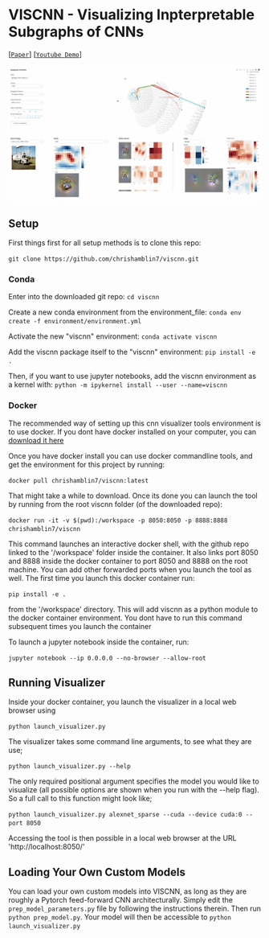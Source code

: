 # VISCNN - Visualizing Inpterpretable Subgraphs of CNNs

<!---
https://user-images.githubusercontent.com/13317792/119274860-08d24b00-bbe0-11eb-8dad-e12c5a8f638d.mp4
[![VISCNN VSS2021](https://img.youtube.com/vi/_67kk1lmWXI/0.jpg)](https://www.youtube.com/watch?v=_67kk1lmWXI)
-->
[[`Paper`](http://chrishamblin.xyz/writing/plai_final.pdf)] [[`Youtube Demo`](https://www.youtube.com/watch?v=_67kk1lmWXI)]

![Alt Text](.github/viscnn_youtube_thumb.jpg)



## Setup

First things first for all setup methods is to clone this repo:

`git clone https://github.com/chrishamblin7/viscnn.git`

### Conda

Enter into the downloaded git repo: `cd viscnn`

Create a new conda environment from the environment_file: `conda env create -f environment/environment.yml`

Activate the new "viscnn" environment: `conda activate viscnn`

Add the viscnn package itself to the "viscnn" environment: `pip install -e .`

Then, if you want to use jupyter notebooks, add the viscnn environment as a kernel with: `python -m ipykernel install --user --name=viscnn`

### Docker
The recommended way of setting up this cnn visualizer tools environment is to use docker. If you dont have docker installed on your computer, you can [download it here](https://docs.docker.com/get-docker/)

Once you have docker install you can use docker commandline tools, and get the environment for this project by running:

`docker pull chrishamblin7/viscnn:latest`

That might take a while to download. Once its done you can launch the tool by running from the root viscnn folder (of the downloaded repo):

`docker run -it -v $(pwd):/workspace -p 8050:8050 -p 8888:8888 chrishamblin7/viscnn`

This command launches an interactive docker shell, with the github repo linked to the '/workspace' folder inside the container. It also links port 8050 and 8888 inside the docker container to port 8050 and 8888 on the root machine. You can add other forwarded ports when you launch the tool as well. The first time you launch this docker container run:

`pip install -e .`

from the '/workspace' directory. This will add viscnn as a python module to the docker container environment. You dont have to run this command subsequent times you launch the container

To launch a jupyter notebook inside the container, run:

`jupyter notebook --ip 0.0.0.0 --no-browser --allow-root`

## Running Visualizer

Inside your docker container, you launch the visualizer in a local web browser using

`python launch_visualizer.py`

The visualizer takes some command line arguments, to see what they are use;

`python launch_visualizer.py --help`

The only required positional argument specifies the model you would like to visualize (all possible options are shown when you run with the --help flag). So a full call to this function might look like;

`python launch_visualizer.py alexnet_sparse --cuda --device cuda:0 --port 8050`

Accessing the tool is then possible in a local web browser at the URL 'http://localhost:8050/'

## Loading Your Own Custom Models

You can load your own custom models into VISCNN, as long as they are roughly a Pytorch feed-forward CNN architecturally. Simply edit the `prep_model_parameters.py` file by following the instructions therein. Then run `python prep_model.py`. Your model will then be accessible to `python launch_visualizer.py`

